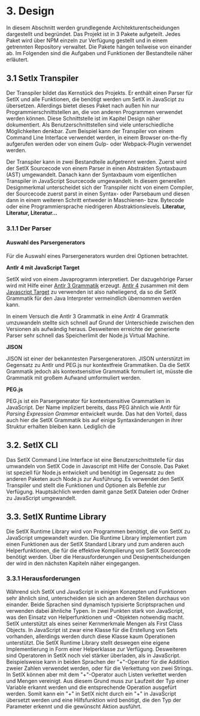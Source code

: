 # 3. Design

In diesem Abschnitt werden grundlegende Architekturentscheidungen dargestellt und begründet. 
Das Projekt ist in 3 Pakete aufgeteilt. Jedes Paket wird über NPM einzeln zur Verfügung gestellt und in einem getrennten Repository verwaltet. Die Pakete hängen teilweise von einander ab. Im Folgenden sind die Aufgaben und Funktionen der Bestandteile näher erläutert.

## 3.1 Setlx Transpiler

Der Transpiler bildet das Kernstück des Projekts. Er enthält einen Parser für SetlX und alle Funktionen, die benötigt werden um SetlX in JavaScipt zu übersetzen. Allerdings bietet dieses Paket nach außen hin nur Programmierschnittstellen an, die von anderen Programmen verwendet werden können. Diese Schnittstelle ist im Kapitel Design näher dokumentiert. Als Benutzerschnittstellen sind viele unterschiedliche Möglichkeiten denkbar. Zum Beispiel kann der Transpiler von einem Command Line Interface verwendet werden, in einem Browser on-the-fly aufgerufen werden oder von einem Gulp- oder Webpack-Plugin verwendet werden.

Der Transpiler kann in zwei Bestandteile aufgetrennt werden. Zuerst wird der SetlX Sourcecode von einem Parser in einen Abstrakten Syntaxbaum (AST) umgewandelt. Danach kann der Syntaxbaum vom eigentlichen Transpiler in JavaScript Sourcecode umgewandelt. In diesem generellen Designmerkmal unterscheidet sich der Transpiler nicht von einem Compiler, der Sourcecode zuerst parst in einen Syntax- oder Parsebaum und diesen dann in einem weiteren Schritt entweder in Maschienen- bzw. Bytecode oder eine Programmiersprache niedrigeren Abstraktionslevels. __Literatur, Literatur, Literatur...__

### 3.1.1 Der Parser

#### Auswahl des Parsergenerators

Für die Auswahl eines Parsergenerators wurden drei Optionen betrachtet.

__Antlr 4 mit JavaScript Target__

SetlX wird von einem Javaprogramm interpretiert. Der dazugehörige Parser wird mit Hilfe einer [Antlr 3 Grammatik](https://github.com/herrmanntom/setlX/blob/master/interpreter/core/src/main/antlr/SetlXgrammar.g) erzeugt. [Antlr 4](www.antlr.org) zusammen mit dem [Javascript Target]() zu verwenden ist also naheliegend, da so die SetlX Grammatik für den Java Interpreter vermeindlich übernommen werden kann.

In einem Versuch die Antlr 3 Grammatik in eine Antlr 4 Grammatik umzuwandeln stellte sich schnell auf Grund der Unterschiede zwischen den Versionen als aufwändig heraus. Desweiteren erreichte der generierte Parser sehr schnell das Speicherlimit der Node.js Virtual Machine.

__JISON__

JISON ist einer der bekanntesten Parsergeneratoren. JISON unterstützt im Gegensatz zu Antlr und PEG.js nur kontextfreie Grammatiken. Da die SetlX Grammatik jedoch als kontextsensitive Grammatik formuliert ist, müsste die Grammatik mit großem Aufwand umformuliert werden. 

__PEG.js__

PEG.js ist ein Parsergenerator für kontextsensitive Grammatiken in JavaScript. Der Name impliziert bereits, dass PEG ähnlich wie Antlr für _Parsing Expression Grammar_ entwickelt wurde. Das hat den Vorteil, dass auch hier die SetlX Grammatik bis auf einige Syntaxänderungen in ihrer Struktur erhalten bleiben kann. Lediglich die 

## 3.2. SetlX CLI

Das SetlX Command Line Interface ist eine Benutzerschnittstelle für das umwandeln von SetlX Code in Javascript mit Hilfe der Console. Das Paket ist speziell für Node.js entwickelt und benötigt im Gegensatz zu den anderen Paketen auch Node.js zur Ausführung. Es verwendet den SetlX Transpiler und stellt die Funktionen und Optionen als Befehle zur Verfügung. Hauptsächlich werden damit ganze SetlX Dateien oder Ordner zu JavaScript umgewandelt.

## 3.3. SetlX Runtime Library

Die SetlX Runtime Library wird von Programmen benötigt, die von SetlX zu JavaScript umgewandelt wurden. Die Runtime Library implementiert zum einen Funktionen aus der SetlX Standard Library und zum anderen auch Helperfunktionen, die für die effektive Kompilierung von SetlX Sourcecode benötigt werden. Über die Herausforderungen und Designentscheidungen der wird in den nächsten Kapiteln näher eingegangen.

### 3.3.1 Herausforderungen

Während sich SetlX und JavaScript in einigen Konzepten und Funktionen sehr ähnlich sind, unterscheiden sie sich an anderen Stellen durchaus von einander. Beide Sprachen sind dynamisch typisierte Scriptsprachen und verwenden dabei ähnliche Typen. In zwei Punkten  stark von JavaScript, was den Einsatz von Helperfunktionen und -Objekten notwendig macht.
SetlX unterstützt als eines seiner Kernmerkmale Mengen als First Class Objects. In JavaScript ist zwar eine Klasse für die Erstellung von Sets vorhanden, allerdings werden durch diese Klasse kaum Operationen unterstützt. Die SetlX Runtime Library stellt deswegen eine eigene Implementierung in Form einer Helperklasse zur Verfügung.
Desweiteren sind Operatoren in SetlX noch viel stärker überladen, als in JavaScript. Beispielsweise kann in beiden Sprachen der "+"-Operator für die Addition zweier Zahlen verwendet werden, oder für die Verkettung von zwei Strings. In SetlX können aber mit dem "+"-Operator auch Listen verkettet werden und Mengen vereinigt. Aus diesem Grund muss zur Laufzeit der Typ einer Variable erkannt werden und die entsprechende Operation ausgefürt werden. Somit kann ein "+" in SetlX nicht durch ein "+" in JavaScript übersetzt werden und eine Hilfsfunktion wird benötigt, die den Typ der Parameter erkennt und die gewünscht Aktion ausführt.

